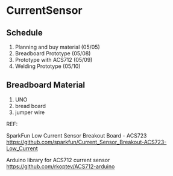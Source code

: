 # CurrentSensor
## Schedule
1. Planning and buy material (05/05)
2. Breadboard Prototype (05/08)
3. Prototype with ACS712 (05/09)
4. Welding Prototype (05/10)

## Breadboard Material
1. UNO
2. bread board
3. jumper wire

REF:

SparkFun Low Current Sensor Breakout Board - ACS723
https://github.com/sparkfun/Current_Sensor_Breakout-ACS723-Low_Current

Arduino library for ACS712 current sensor
https://github.com/rkoptev/ACS712-arduino
